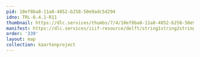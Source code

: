 ```yaml
---
pid: 10ef8ba8-11a8-4852-b258-50e9adc5d294
idno: TRL-6.4.1-R11
thumbnail: https://dlc.services/thumbs/7/4/10ef8ba8-11a8-4852-b258-50e9adc5d294/full/400,339/0/default.jpg
manifest: https://dlc.services/iiif-resource/delft/string1string2string3/kaartenproject-2007/TRL-6.4.1-R11
order: '339'
layout: map
collection: kaartenproject
---
```

